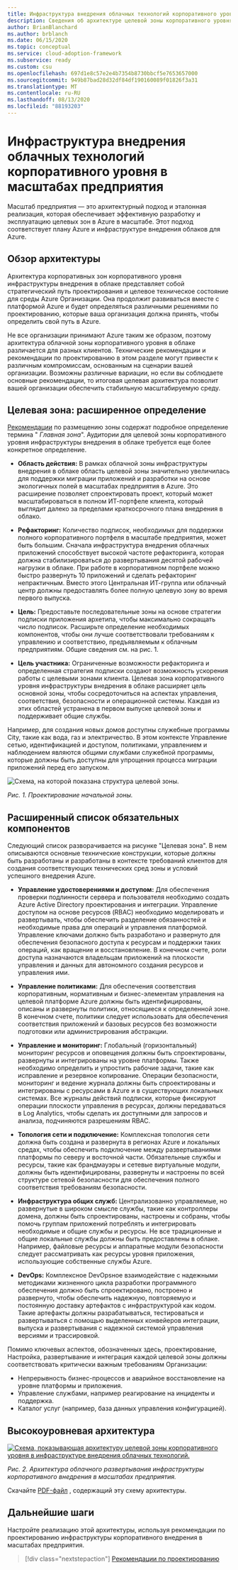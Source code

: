 ```yaml
---
title: Инфраструктура внедрения облачных технологий корпоративного уровня в масштабах предприятия
description: Сведения об архитектуре целевой зоны корпоративного уровня в инфраструктуре внедрения облачных технологий для Azure.
author: BrianBlanchard
ms.author: brblanch
ms.date: 06/15/2020
ms.topic: conceptual
ms.service: cloud-adoption-framework
ms.subservice: ready
ms.custom: csu
ms.openlocfilehash: 697d1e8c57e2e4b7354b8730bbcf5e7653657000
ms.sourcegitcommit: 949b87bad28d32df84df190160089f01826f3a31
ms.translationtype: MT
ms.contentlocale: ru-RU
ms.lasthandoff: 08/13/2020
ms.locfileid: "88193203"
---
```

<!-- cSpell:ignore CAF -->

# <a name="cloud-adoption-framework-enterprise-scale-landing-zone-architecture"></a>Инфраструктура внедрения облачных технологий корпоративного уровня в масштабах предприятия

Масштаб предприятия — это архитектурный подход и эталонная реализация, которая обеспечивает эффективную разработку и эксплуатацию целевых зон в Azure в масштабе. Этот подход соответствует плану Azure и инфраструктуре внедрения облаков для Azure.

## <a name="architecture-overview"></a>Обзор архитектуры

Архитектура корпоративных зон корпоративного уровня инфраструктуры внедрения в облаке представляет собой стратегический путь проектирования и целевое техническое состояние для среды Azure Организации. Она продолжит развиваться вместе с платформой Azure и будет определяться различными решениями по проектированию, которые ваша организация должна принять, чтобы определить свой путь в Azure.

Не все организации принимают Azure таким же образом, поэтому архитектура облачной зоны корпоративного уровня в облаке различается для разных клиентов. Технические рекомендации и рекомендации по проектированию в этом разделе могут привести к различным компромиссам, основанным на сценарии вашей организации. Возможны различные вариации, но если вы соблюдаете основные рекомендации, то итоговая целевая архитектура позволит вашей организации обеспечить стабильную масштабируемую среду.

## <a name="landing-zone-expanded-definition"></a>Целевая зона: расширенное определение

[Рекомендации](../../ready/considerations/index.md) по размещению зоны содержат подробное определение термина " _Главная зона_". Аудитории для целевой зоны корпоративного уровня инфраструктуры внедрения в облаке требуется еще более конкретное определение.

- **Область действия:** В рамках облачной зоны инфраструктуры внедрения в облаке область целевой зоны значительно увеличилась для поддержки миграции приложений и разработки на основе экологичных полей в масштабах предприятия в Azure. Это расширение позволяет спроектировать проект, который может масштабироваться в полном ИТ-портфеле клиента, который выглядит далеко за пределами краткосрочного плана внедрения в облако.

- **Рефакторинг:** Количество подписок, необходимых для поддержки полного корпоративного портфеля в масштабе предприятия, может быть большим. Сначала инфраструктура внедрения облачных приложений способствует высокой частоте рефакторинга, которая должна стабилизироваться до развертывания десятой рабочей нагрузки в облаке. При работе в корпоративном портфеле можно быстро развернуть 10 приложений и сделать рефакторинг непрактичным. Вместо этого Центральная ИТ-группа или облачный центр должны предоставлять более полную целевую зону во время первого выпуска.

- **Цель:** Предоставьте последовательные зоны на основе стратегии подписки приложения архетипа, чтобы максимально сокращать число подписок. Расширьте определение необходимых компонентов, чтобы они лучше соответствовали требованиям к управлению и соответствию, предъявляемым к облачным предприятиям. Общие сведения см. на рис. 1.

- **Цель участника:** Ограниченные возможности рефакторинга и определенная стратегия подписки создают возможность ускорения работы с целевыми зонами клиента. Целевая зона корпоративного уровня инфраструктуры внедрения в облаке расширяет цель основной зоны, чтобы сосредоточиться на аспектах управления, соответствия, безопасности и операционной системы. Каждая из этих областей устранена в первом выпуске целевой зоны и поддерживает общие службы.

Например, для создания новых домов доступны служебные программы City, такие как вода, газ и электричество. В этом контексте Управление сетью, идентификацией и доступом, политиками, управлением и наблюдением являются общими службами служебной программы, которые должны быть доступны для упрощения процесса миграции приложений перед его запуском.

![Схема, на которой показана структура целевой зоны.](./media/lz-design.png)

_Рис. 1. Проектирование начальной зоны._

## <a name="expanded-list-of-requisite-components"></a>Расширенный список обязательных компонентов

Следующий список разворачивается на рисунке "Целевая зона". В нем описываются основные технические конструкции, которые должны быть разработаны и разработаны в контексте требований клиентов для создания соответствующих технических сред зоны и условий успешного внедрения Azure.

- **Управление удостоверениями и доступом:** Для обеспечения проверки подлинности сервера и пользователя необходимо создать Azure Active Directory проектирования и интеграции. Управление доступом на основе ресурсов (RBAC) необходимо моделировать и развертывать, чтобы обеспечить разделение обязанностей и необходимые права для операций и управления платформой. Управление ключами должно быть разработано и развернуто для обеспечения безопасного доступа к ресурсам и поддержки таких операций, как вращение и восстановление. В конечном счете, роли доступа назначаются владельцам приложений на плоскости управления и данных для автономного создания ресурсов и управления ими.

- **Управление политиками:** Для обеспечения соответствия корпоративным, нормативным и бизнес-элементам управления на целевой платформе Azure должны быть идентифицированы, описаны и развернуты политики, относящиеся к определенной зоне. В конечном счете, политики следует использовать для обеспечения соответствия приложений и базовых ресурсов без возможности подготовки или администрирования абстракции.

- **Управление и мониторинг:** Глобальный (горизонтальный) мониторинг ресурсов и оповещения должны быть спроектированы, развернуты и интегрированы на уровне платформы. Также необходимо определить и упростить рабочие задачи, такие как исправление и резервное копирование. Операции безопасности, мониторинг и ведение журнала должны быть спроектированы и интегрированы с ресурсами в Azure и в существующих локальных системах. Все журналы действий подписки, которые фиксируют операции плоскости управления в ресурсах, должны передаваться в Log Analytics, чтобы сделать их доступными для запросов и анализа, подчиняются разрешениям RBAC.

- **Топология сети и подключение:** Комплексная топология сети должна быть создана и развернута в регионах Azure и локальных средах, чтобы обеспечить подключение между развертываниями платформы по северу и восточной части. Обязательные службы и ресурсы, такие как брандмауэры и сетевые виртуальные модули, должны быть идентифицированы, развернуты и настроены по всей структуре сетевой безопасности для обеспечения полного соответствия требованиям безопасности.

- **Инфраструктура общих служб:** Централизованно управляемые, но развернутые в широком смысле службы, такие как контроллеры домена, должны быть спроектированы, настроены и собраны, чтобы помочь группам приложений потреблять и интегрировать необходимые и общие службы и ресурсы. Не все традиционные и общие локальные службы должны быть предоставлены в облаке. Например, файловые ресурсы и аппаратные модули безопасности следует рассматривать как ресурсы уровня приложения, использующие собственные службы Azure.

- **DevOps:** Комплексное DevOpsное взаимодействие с надежными методиками жизненного цикла разработки программного обеспечения должно быть спроектировано, построено и развернуто, чтобы обеспечить надежную, повторяемую и постоянную доставку артефактов с инфраструктурой как кодом. Такие артефакты должны разрабатываться, тестироваться и развертываться с помощью выделенных конвейеров интеграции, выпуска и развертывания с надежной системой управления версиями и трассировкой.

Помимо ключевых аспектов, обозначенных здесь, проектирование, Настройка, развертывание и интеграция каждой целевой зоны должны соответствовать критически важным требованиям Организации:

- Непрерывность бизнес-процессов и аварийное восстановление на уровне платформы и приложения.
- Управление службами, например реагирование на инциденты и поддержка.
- Каталог услуг (например, база данных управления конфигурацией).

## <a name="high-level-architecture"></a>Высокоуровневая архитектура

[![Схема, показывающая архитектуру целевой зоны корпоративного уровня в инфраструктуре внедрения облачных технологий.](./media/ns-arch-inline.png)](./media/ns-arch-expanded.png#lightbox)

_Рис. 2. Архитектура облачного развертывания инфраструктуры корпоративного внедрения в масштабах предприятия._

Скачайте [PDF-файл](https://raw.githubusercontent.com/microsoft/CloudAdoptionFramework/master/ready/enterprise-scale-architecture.pdf) , содержащий эту схему архитектуры.

## <a name="next-steps"></a>Дальнейшие шаги

Настройте реализацию этой архитектуры, используя рекомендации по проектированию инфраструктуры корпоративного внедрения в масштабах предприятия.

> [!div class="nextstepaction"]
> [Рекомендации по проектированию](./design-guidelines.md)

